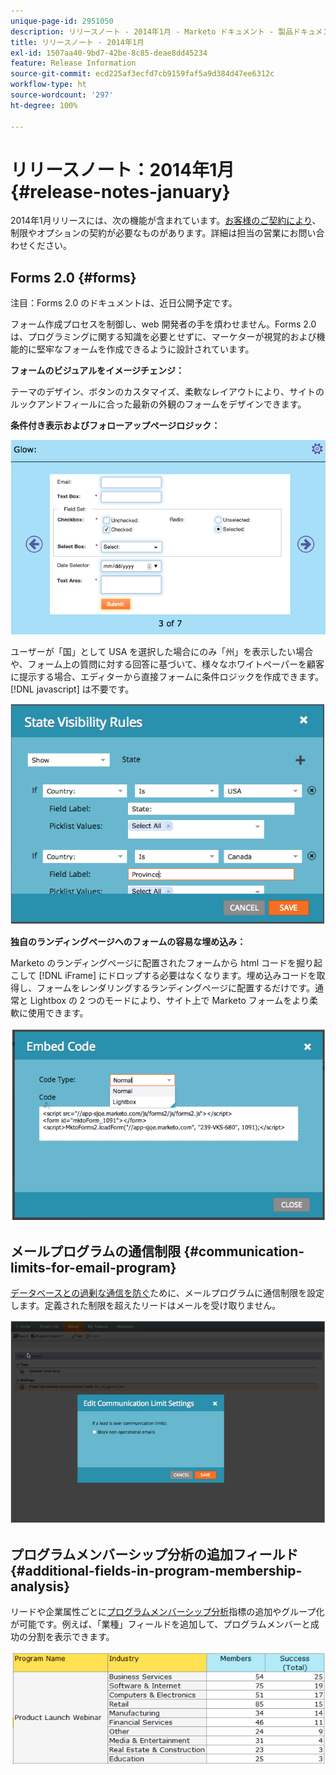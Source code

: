 ```yaml
---
unique-page-id: 2951050
description: リリースノート - 2014年1月 - Marketo ドキュメント - 製品ドキュメント
title: リリースノート - 2014年1月
exl-id: 1507aa40-9bd7-42be-8c85-deae8dd45234
feature: Release Information
source-git-commit: ecd225af3ecfd7cb9159faf5a9d384d47ee6312c
workflow-type: ht
source-wordcount: '297'
ht-degree: 100%

---
```


# リリースノート：2014年1月 {#release-notes-january}

2014年1月リリースには、次の機能が含まれています。[お客様のご契約により](https://www.marketo.com/pricing/)、制限やオプションの契約が必要なものがあります。詳細は担当の営業にお問い合わせください。

## Forms 2.0 {#forms}

注目：Forms 2.0 のドキュメントは、近日公開予定です。

フォーム作成プロセスを制御し、web 開発者の手を煩わせません。Forms 2.0 は、プログラミングに関する知識を必要とせずに、マーケターが視覚的および機能的に堅牢なフォームを作成できるように設計されています。

**フォームのビジュアルをイメージチェンジ：**

テーマのデザイン、ボタンのカスタマイズ、柔軟なレイアウトにより、サイトのルックアンドフィールに合った最新の外観のフォームをデザインできます。

**条件付き表示およびフォローアップページロジック：**

![](assets/image2014-9-22-10-3a30-3a52.png)

ユーザーが「国」として USA を選択した場合にのみ「州」を表示したい場合や、フォーム上の質問に対する回答に基づいて、様々なホワイトペーパーを顧客に提示する場合、エディターから直接フォームに条件ロジックを作成できます。[!DNL javascript] は不要です。

![](assets/image2014-9-22-10-3a31-3a54.png)

**独自のランディングページへのフォームの容易な埋め込み：**

Marketo のランディングページに配置されたフォームから html コードを掘り起こして [!DNL iFrame] にドロップする必要はなくなります。埋め込みコードを取得し、フォームをレンダリングするランディングページに配置するだけです。通常と Lightbox の 2 つのモードにより、サイト上で Marketo フォームをより柔軟に使用できます。

![](assets/image2014-9-22-10-3a38-3a2.png)

## メールプログラムの通信制限 {#communication-limits-for-email-program}

[データベースとの過剰な通信を防ぐ](/help/marketo/product-docs/email-marketing/email-programs/email-program-actions/enable-disable-communication-limits-in-an-email-program.md)ために、メールプログラムに通信制限を設定します。定義された制限を超えたリードはメールを受け取りません。

![](assets/image2014-9-22-10-3a38-3a31.png)

## プログラムメンバーシップ分析の追加フィールド {#additional-fields-in-program-membership-analysis}

リードや企業属性ごとに[プログラムメンバーシップ分析](/help/marketo/product-docs/reporting/revenue-cycle-analytics/program-analytics/build-a-program-membership-analysis-report-that-lists-leads.md)指標の追加やグループ化が可能です。例えば、「業種」フィールドを追加して、プログラムメンバーと成功の分割を表示できます。

![](assets/image2014-9-22-10-3a39-3a1.png)
